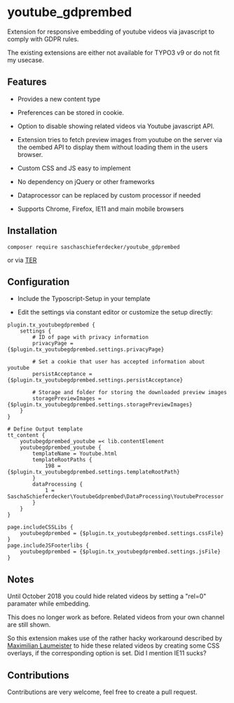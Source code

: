 # youtube_gdprembed

Extension for responsive embedding of youtube videos via javascript to comply with GDPR rules. 

The existing extensions are either not available for TYPO3 v9 or do not fit my usecase.

## Features

* Provides a new content type

* Preferences can be stored in cookie. 

* Option to disable showing related videos via Youtube javascript API. 

* Extension tries to fetch preview images from youtube on the server via the oembed API to display them without loading them in the users browser.

* Custom CSS and JS easy to implement

* No dependency on jQuery or other frameworks 

* Dataprocessor can be replaced by custom processor if needed

* Supports Chrome, Firefox, IE11 and main mobile browsers

## Installation

``
composer require saschaschieferdecker/youtube_gdprembed
``

or via [TER]

## Configuration

* Include the Typoscript-Setup in your template

* Edit the settings via constant editor or customize the setup directly:

```TYPOSCRIPT
plugin.tx_youtubegdprembed {
    settings {
        # ID of page with privacy information
        privacyPage = {$plugin.tx_youtubegdprembed.settings.privacyPage}

        # Set a cookie that user has accepted information about youtube
        persistAcceptance = {$plugin.tx_youtubegdprembed.settings.persistAcceptance}

        # Storage and folder for storing the downloaded preview images
        storagePreviewImages = {$plugin.tx_youtubegdprembed.settings.storagePreviewImages}
    }
}

# Define Output template
tt_content {
    youtubegdprembed_youtube =< lib.contentElement
    youtubegdprembed_youtube {
        templateName = Youtube.html
        templateRootPaths {
            198 = {$plugin.tx_youtubegdprembed.settings.templateRootPath}
        }
        dataProcessing {
            1 = SaschaSchieferdecker\YoutubeGdprembed\DataProcessing\YoutubeProcessor
        }
    }
}

page.includeCSSLibs {
    youtubegdprembed = {$plugin.tx_youtubegdprembed.settings.cssFile}
}
page.includeJSFooterlibs {
    youtubegdprembed = {$plugin.tx_youtubegdprembed.settings.jsFile}
}

```

## Notes

Until October 2018 you could hide related videos by setting a "rel=0" paramater while embedding. 

This does no longer work as before. Related videos from your own channel are still shown. 

So this extension makes use of the rather hacky workaround described by [Maximilian Laumeister] to hide these related videos by creating some CSS overlays, if the corresponding option is set. Did I mention IE11 sucks?


## Contributions

Contributions are very welcome, feel free to create a pull request.

[TER]: https://extensions.typo3.org
[Maximilian Laumeister]: https://www.maxlaumeister.com/blog/hide-related-videos-in-youtube-embeds/
